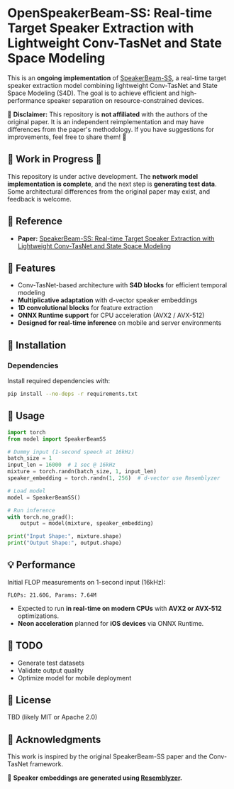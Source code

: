 # OpenSpeakerBeam-SS: Real-time Target Speaker Extraction with Lightweight Conv-TasNet and State Space Modeling

This is an **ongoing implementation** of [SpeakerBeam-SS](https://arxiv.org/abs/2407.01857), a real-time target speaker extraction model combining lightweight Conv-TasNet and State Space Modeling (S4D). The goal is to achieve efficient and high-performance speaker separation on resource-constrained devices.

🚨 **Disclaimer:** This repository is **not affiliated** with the authors of the original paper. It is an independent reimplementation and may have differences from the paper's methodology. If you have suggestions for improvements, feel free to share them! 🚨

## 🚧 Work in Progress 🚧

This repository is under active development. The **network model implementation is complete**, and the next step is **generating test data**. Some architectural differences from the original paper may exist, and feedback is welcome.

## 📖 Reference

- **Paper:** [SpeakerBeam-SS: Real-time Target Speaker Extraction with Lightweight Conv-TasNet and State Space Modeling](https://arxiv.org/abs/2407.01857)

## 📌 Features

- Conv-TasNet-based architecture with **S4D blocks** for efficient temporal modeling
- **Multiplicative adaptation** with d-vector speaker embeddings
- **1D convolutional blocks** for feature extraction
- **ONNX Runtime support** for CPU acceleration (AVX2 / AVX-512)
- **Designed for real-time inference** on mobile and server environments

## 🔧 Installation

### Dependencies

Install required dependencies with:

```sh
pip install --no-deps -r requirements.txt
```

## 🚀 Usage

```python
import torch
from model import SpeakerBeamSS

# Dummy input (1-second speech at 16kHz)
batch_size = 1
input_len = 16000  # 1 sec @ 16kHz
mixture = torch.randn(batch_size, 1, input_len)
speaker_embedding = torch.randn(1, 256)  # d-vector use Resemblyzer

# Load model
model = SpeakerBeamSS()

# Run inference
with torch.no_grad():
    output = model(mixture, speaker_embedding)

print("Input Shape:", mixture.shape)
print("Output Shape:", output.shape)
```

## 💡 Performance

Initial FLOP measurements on 1-second input (16kHz):

```
FLOPs: 21.60G, Params: 7.64M
```

- Expected to run **in real-time on modern CPUs** with **AVX2 or AVX-512** optimizations.
- **Neon acceleration** planned for **iOS devices** via ONNX Runtime.

## 📌 TODO

- Generate test datasets
- Validate output quality
- Optimize model for mobile deployment

## 📜 License

TBD (likely MIT or Apache 2.0)

## 🙌 Acknowledgments

This work is inspired by the original SpeakerBeam-SS paper and the Conv-TasNet framework.

🔹 **Speaker embeddings are generated using ****[Resemblyzer](https://github.com/resemble-ai/Resemblyzer/)****.**

